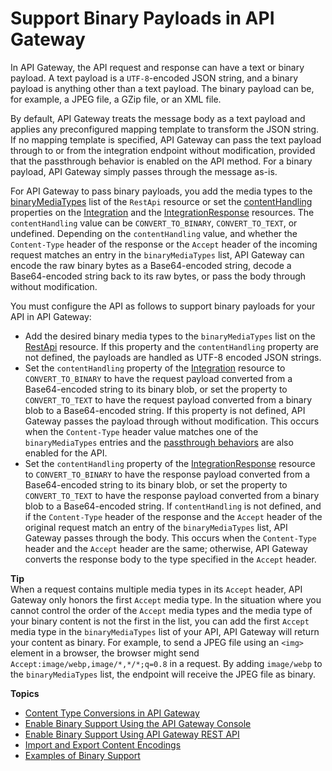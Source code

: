 # Support Binary Payloads in API Gateway<a name="api-gateway-payload-encodings"></a>

 In API Gateway, the API request and response can have a text or binary payload\. A text payload is a `UTF-8`\-encoded JSON string, and a binary payload is anything other than a text payload\. The binary payload can be, for example, a JPEG file, a GZip file, or an XML file\. 

 By default, API Gateway treats the message body as a text payload and applies any preconfigured mapping template to transform the JSON string\. If no mapping template is specified, API Gateway can pass the text payload through to or from the integration endpoint without modification, provided that the passthrough behavior is enabled on the API method\. For a binary payload, API Gateway simply passes through the message as\-is\. 

 For API Gateway to pass binary payloads, you add the media types to the [binaryMediaTypes](https://docs.aws.amazon.com/apigateway/api-reference/resource/rest-api/#binaryMediaTypes) list of the `RestApi` resource or set the [contentHandling](https://docs.aws.amazon.com/apigateway/api-reference/resource/integration/#contentHandling) properties on the [Integration](https://docs.aws.amazon.com/apigateway/api-reference/resource/integration/) and the [IntegrationResponse](https://docs.aws.amazon.com/apigateway/api-reference/resource/integration-response/) resources\. The `contentHandling` value can be `CONVERT_TO_BINARY`, `CONVERT_TO_TEXT`, or undefined\. Depending on the `contentHandling` value, and whether the `Content-Type` header of the response or the `Accept` header of the incoming request matches an entry in the `binaryMediaTypes` list, API Gateway can encode the raw binary bytes as a Base64\-encoded string, decode a Base64\-encoded string back to its raw bytes, or pass the body through without modification\. 

You must configure the API as follows to support binary payloads for your API in API Gateway: 
+ Add the desired binary media types to the `binaryMediaTypes` list on the [RestApi](https://docs.aws.amazon.com/apigateway/api-reference/resource/rest-api/) resource\. If this property and the `contentHandling` property are not defined, the payloads are handled as UTF\-8 encoded JSON strings\.
+ Set the `contentHandling` property of the [Integration](https://docs.aws.amazon.com/apigateway/api-reference/resource/integration/) resource to `CONVERT_TO_BINARY` to have the request payload converted from a Base64\-encoded string to its binary blob, or set the property to `CONVERT_TO_TEXT` to have the request payload converted from a binary blob to a Base64\-encoded string\. If this property is not defined, API Gateway passes the payload through without modification\. This occurs when the `Content-Type` header value matches one of the `binaryMediaTypes` entries and the [passthrough behaviors](integration-passthrough-behaviors.md) are also enabled for the API\. 
+ Set the `contentHandling` property of the [IntegrationResponse](https://docs.aws.amazon.com/apigateway/api-reference/resource/integration-response/) resource to `CONVERT_TO_BINARY` to have the response payload converted from a Base64\-encoded string to its binary blob, or set the property to `CONVERT_TO_TEXT` to have the response payload converted from a binary blob to a Base64\-encoded string\. If `contentHandling` is not defined, and if the `Content-Type` header of the response and the `Accept` header of the original request match an entry of the `binaryMediaTypes` list, API Gateway passes through the body\. This occurs when the `Content-Type` header and the `Accept` header are the same; otherwise, API Gateway converts the response body to the type specified in the `Accept` header\. 

**Tip**  
 When a request contains multiple media types in its `Accept` header, API Gateway only honors the first `Accept` media type\. In the situation where you cannot control the order of the `Accept` media types and the media type of your binary content is not the first in the list, you can add the first `Accept` media type in the `binaryMediaTypes` list of your API, API Gateway will return your content as binary\. For example, to send a JPEG file using an `<img>` element in a browser, the browser might send `Accept:image/webp,image/*,*/*;q=0.8` in a request\. By adding `image/webp` to the `binaryMediaTypes` list, the endpoint will receive the JPEG file as binary\. 

**Topics**
+ [Content Type Conversions in API Gateway](api-gateway-payload-encodings-workflow.md)
+ [Enable Binary Support Using the API Gateway Console](api-gateway-payload-encodings-configure-with-console.md)
+ [Enable Binary Support Using API Gateway REST API](api-gateway-payload-encodings-configure-with-control-service-api.md)
+ [Import and Export Content Encodings](api-gateway-payload-encodings-import-and-export.md)
+ [Examples of Binary Support](api-gateway-content-encodings-examples.md)
